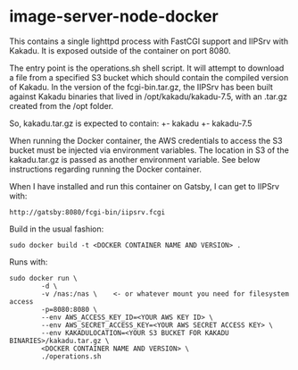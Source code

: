 # image-server-node-docker

This contains a single lighttpd process with FastCGI support and IIPSrv with Kakadu. It is exposed outside of the container on port 8080.

The entry point is the operations.sh shell script. It will attempt to download a file from a specified S3 bucket which should contain the compiled version of Kakadu. In the version of the fcgi-bin.tar.gz, the IIPSrv has been built against Kakadu binaries that lived in /opt/kakadu/kakadu-7.5, with an .tar.gz created from the /opt folder.

So, kakadu.tar.gz is expected to contain:
+- kakadu
	+- kakadu-7.5

When running the Docker container, the AWS credentials to access the S3 bucket must be injected via environment variables.
The location in S3 of the kakadu.tar.gz is passed as another environment variable.
See below instructions regarding running the Docker container.

When I have installed and run this container on Gatsby, I can get to IIPSrv with:
```
http://gatsby:8080/fcgi-bin/iipsrv.fcgi
```

Build in the usual fashion:
```
sudo docker build -t <DOCKER CONTAINER NAME AND VERSION> .
```

Runs with:
```
sudo docker run \
        -d \
        -v /nas:/nas \    <- or whatever mount you need for filesystem access
        -p=8080:8080 \
        --env AWS_ACCESS_KEY_ID=<YOUR AWS KEY ID> \
        --env AWS_SECRET_ACCESS_KEY=<YOUR AWS SECRET ACCESS KEY> \
        --env KAKADULOCATION=<YOUR S3 BUCKET FOR KAKADU BINARIES>/kakadu.tar.gz \
        <DOCKER CONTAINER NAME AND VERSION> \
        ./operations.sh
```
